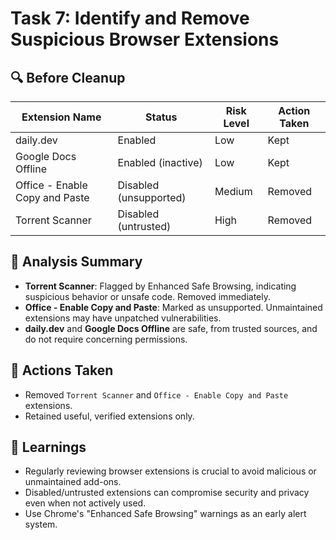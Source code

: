 # Task 7: Identify and Remove Suspicious Browser Extensions

## 🔍 Before Cleanup
| Extension Name            | Status             | Risk Level | Action Taken     |
|---------------------------|--------------------|------------|------------------|
| daily.dev                 | Enabled            | Low        | Kept             |
| Google Docs Offline       | Enabled (inactive) | Low        | Kept             |
| Office - Enable Copy and Paste | Disabled (unsupported) | Medium | Removed          |
| Torrent Scanner           | Disabled (untrusted) | High     | Removed          |

## 🧪 Analysis Summary
- **Torrent Scanner**: Flagged by Enhanced Safe Browsing, indicating suspicious behavior or unsafe code. Removed immediately.
- **Office - Enable Copy and Paste**: Marked as unsupported. Unmaintained extensions may have unpatched vulnerabilities.
- **daily.dev** and **Google Docs Offline** are safe, from trusted sources, and do not require concerning permissions.

## 🧹 Actions Taken
- Removed `Torrent Scanner` and `Office - Enable Copy and Paste` extensions.
- Retained useful, verified extensions only.

## 🧠 Learnings
- Regularly reviewing browser extensions is crucial to avoid malicious or unmaintained add-ons.
- Disabled/untrusted extensions can compromise security and privacy even when not actively used.
- Use Chrome's "Enhanced Safe Browsing" warnings as an early alert system.
